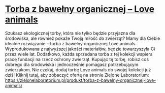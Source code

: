 # [Torba z bawełny organicznej – Love animals](https://zielonelaboratorium.pl/produkt/torba-z-bawelny-organicznej-love-animals/)

Szukasz ekologicznej torby, która nie tylko będzie przyjazna dla środowiska, ale również pokaże Twoją miłość do zwierząt? Mamy dla Ciebie idealne rozwiązanie – torba z bawełny organicznej Love animals. Wyprodukowana z najwyższej jakości materiałów, będzie towarzyszyła Ci przez wiele lat. Dodatkowo, każda sprzedana torba z tej kolekcji wspiera pracę fundacji na rzecz ochrony zwierząt. Kupując tę torbę, robisz coś dobrego dla środowiska i jednocześnie pomagasz potrzebującym zwierzakom. Nie czekaj, dodaj torbę Love animals do swojej kolekcji już dziś! Kliknij tutaj, aby zobaczyć ofertę na stronie Zielone Laboratorium: https://zielonelaboratorium.pl/produkt/torba-z-bawelny-organicznej-love-animals/